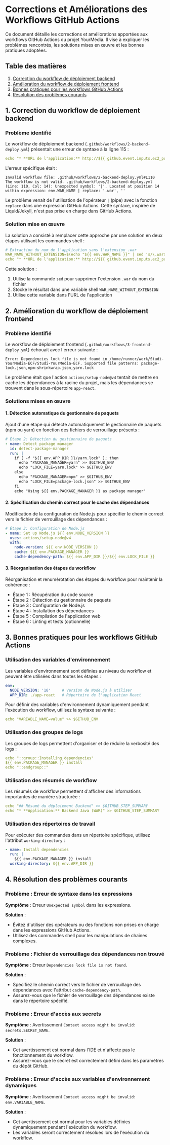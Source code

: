 # Corrections et Améliorations des Workflows GitHub Actions

Ce document détaille les corrections et améliorations apportées aux workflows GitHub Actions du projet YourMédia. Il vise à expliquer les problèmes rencontrés, les solutions mises en œuvre et les bonnes pratiques adoptées.

## Table des matières

1. [Correction du workflow de déploiement backend](#1-correction-du-workflow-de-déploiement-backend)
2. [Amélioration du workflow de déploiement frontend](#2-amélioration-du-workflow-de-déploiement-frontend)
3. [Bonnes pratiques pour les workflows GitHub Actions](#3-bonnes-pratiques-pour-les-workflows-github-actions)
4. [Résolution des problèmes courants](#4-résolution-des-problèmes-courants)

## 1. Correction du workflow de déploiement backend

### Problème identifié

Le workflow de déploiement backend (`.github/workflows/2-backend-deploy.yml`) présentait une erreur de syntaxe à la ligne 115 :

```yaml
echo "* **URL de l'application:** http://${{ github.event.inputs.ec2_public_ip }}:8080/${{ env.WAR_NAME | replace: '.war', '' }}/" >> $GITHUB_STEP_SUMMARY
```

L'erreur spécifique était :
```
Invalid workflow file: .github/workflows/2-backend-deploy.yml#L110
The workflow is not valid. .github/workflows/2-backend-deploy.yml (Line: 110, Col: 14): Unexpected symbol: '|'. Located at position 14 within expression: env.WAR_NAME | replace: '.war', ''
```

Le problème venait de l'utilisation de l'opérateur `|` (pipe) avec la fonction `replace` dans une expression GitHub Actions. Cette syntaxe, inspirée de Liquid/Jekyll, n'est pas prise en charge dans GitHub Actions.

### Solution mise en œuvre

La solution a consisté à remplacer cette approche par une solution en deux étapes utilisant les commandes shell :

```yaml
# Extraction du nom de l'application sans l'extension .war
WAR_NAME_WITHOUT_EXTENSION=$(echo "${{ env.WAR_NAME }}" | sed 's/\.war$//')
echo "* **URL de l'application:** http://${{ github.event.inputs.ec2_public_ip }}:8080/${WAR_NAME_WITHOUT_EXTENSION}/" >> $GITHUB_STEP_SUMMARY
```

Cette solution :
1. Utilise la commande `sed` pour supprimer l'extension `.war` du nom du fichier
2. Stocke le résultat dans une variable shell `WAR_NAME_WITHOUT_EXTENSION`
3. Utilise cette variable dans l'URL de l'application

## 2. Amélioration du workflow de déploiement frontend

### Problème identifié

Le workflow de déploiement frontend (`.github/workflows/3-frontend-deploy.yml`) échouait avec l'erreur suivante :

```
Error: Dependencies lock file is not found in /home/runner/work/Studi-YourMedia-ECF/Studi-YourMedia-ECF. Supported file patterns: package-lock.json,npm-shrinkwrap.json,yarn.lock
```

Le problème était que l'action `actions/setup-node@v4` tentait de mettre en cache les dépendances à la racine du projet, mais les dépendances se trouvent dans le sous-répertoire `app-react`.

### Solutions mises en œuvre

#### 1. Détection automatique du gestionnaire de paquets

Ajout d'une étape qui détecte automatiquement le gestionnaire de paquets (npm ou yarn) en fonction des fichiers de verrouillage présents :

```yaml
# Étape 2: Détection du gestionnaire de paquets
- name: Detect package manager
  id: detect-package-manager
  run: |
    if [ -f "${{ env.APP_DIR }}/yarn.lock" ]; then
      echo "PACKAGE_MANAGER=yarn" >> $GITHUB_ENV
      echo "LOCK_FILE=yarn.lock" >> $GITHUB_ENV
    else
      echo "PACKAGE_MANAGER=npm" >> $GITHUB_ENV
      echo "LOCK_FILE=package-lock.json" >> $GITHUB_ENV
    fi
    echo "Using ${{ env.PACKAGE_MANAGER }} as package manager"
```

#### 2. Spécification du chemin correct pour le cache des dépendances

Modification de la configuration de Node.js pour spécifier le chemin correct vers le fichier de verrouillage des dépendances :

```yaml
# Étape 3: Configuration de Node.js
- name: Set up Node.js ${{ env.NODE_VERSION }}
  uses: actions/setup-node@v4
  with:
    node-version: ${{ env.NODE_VERSION }}
    cache: ${{ env.PACKAGE_MANAGER }}
    cache-dependency-path: ${{ env.APP_DIR }}/${{ env.LOCK_FILE }}
```

#### 3. Réorganisation des étapes du workflow

Réorganisation et renumérotation des étapes du workflow pour maintenir la cohérence :
- Étape 1 : Récupération du code source
- Étape 2 : Détection du gestionnaire de paquets
- Étape 3 : Configuration de Node.js
- Étape 4 : Installation des dépendances
- Étape 5 : Compilation de l'application web
- Étape 6 : Linting et tests (optionnelle)

## 3. Bonnes pratiques pour les workflows GitHub Actions

### Utilisation des variables d'environnement

Les variables d'environnement sont définies au niveau du workflow et peuvent être utilisées dans toutes les étapes :

```yaml
env:
  NODE_VERSION: '18'     # Version de Node.js à utiliser
  APP_DIR: ./app-react   # Répertoire de l'application React
```

Pour définir des variables d'environnement dynamiquement pendant l'exécution du workflow, utilisez la syntaxe suivante :

```yaml
echo "VARIABLE_NAME=value" >> $GITHUB_ENV
```

### Utilisation des groupes de logs

Les groupes de logs permettent d'organiser et de réduire la verbosité des logs :

```yaml
echo "::group::Installing dependencies"
${{ env.PACKAGE_MANAGER }} install
echo "::endgroup::"
```

### Utilisation des résumés de workflow

Les résumés de workflow permettent d'afficher des informations importantes de manière structurée :

```yaml
echo "## Résumé du déploiement Backend" >> $GITHUB_STEP_SUMMARY
echo "* **Application:** Backend Java (WAR)" >> $GITHUB_STEP_SUMMARY
```

### Utilisation des répertoires de travail

Pour exécuter des commandes dans un répertoire spécifique, utilisez l'attribut `working-directory` :

```yaml
- name: Install dependencies
  run: |
    ${{ env.PACKAGE_MANAGER }} install
  working-directory: ${{ env.APP_DIR }}
```

## 4. Résolution des problèmes courants

### Problème : Erreur de syntaxe dans les expressions

**Symptôme** : Erreur `Unexpected symbol` dans les expressions.

**Solution** : 
- Évitez d'utiliser des opérateurs ou des fonctions non prises en charge dans les expressions GitHub Actions.
- Utilisez des commandes shell pour les manipulations de chaînes complexes.

### Problème : Fichier de verrouillage des dépendances non trouvé

**Symptôme** : Erreur `Dependencies lock file is not found`.

**Solution** :
- Spécifiez le chemin correct vers le fichier de verrouillage des dépendances avec l'attribut `cache-dependency-path`.
- Assurez-vous que le fichier de verrouillage des dépendances existe dans le répertoire spécifié.

### Problème : Erreur d'accès aux secrets

**Symptôme** : Avertissement `Context access might be invalid: secrets.SECRET_NAME`.

**Solution** :
- Cet avertissement est normal dans l'IDE et n'affecte pas le fonctionnement du workflow.
- Assurez-vous que le secret est correctement défini dans les paramètres du dépôt GitHub.

### Problème : Erreur d'accès aux variables d'environnement dynamiques

**Symptôme** : Avertissement `Context access might be invalid: env.VARIABLE_NAME`.

**Solution** :
- Cet avertissement est normal pour les variables définies dynamiquement pendant l'exécution du workflow.
- Les variables seront correctement résolues lors de l'exécution du workflow.
